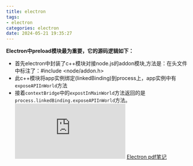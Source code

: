 ```yaml
---
title: electron
tags: 
- electron
categories: electron
date: 2024-05-21 19:35:27
---
```

**Electron中preload模块最为重要，它的源码逻辑如下：**
- 首先electron中封装了c++模块对接node.js的addon模块,方法是：在头文件中标注了：#include <node/addon.h>
- 此c++模块将app实例绑定(linkedBinding)到process上，app实例中有`exposeAPIInWorld`方法
- 接着`contextBridge`中的`expostInMainWorld`方法返回的是`process.linkedBinding.exposeAPIInWorld`方法。
![Electron.pdf](https://dmqweb.cn/images/Electron.pdf)
[Electron pdf笔记](https://dmqweb.cn/images/Electron.pdf)
